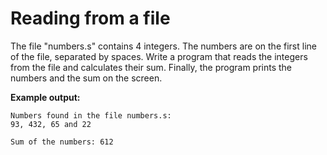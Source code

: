 # Reading from a file

The file "numbers.s" contains 4 integers. The numbers are on the first line of the file, separated by spaces. Write a program that reads the integers from the file and calculates their sum. Finally, the program prints the numbers and the sum on the screen.

**Example output:**

```
Numbers found in the file numbers.s:
93, 432, 65 and 22

Sum of the numbers: 612
```